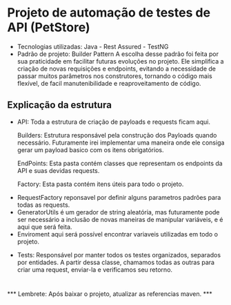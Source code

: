 # Projeto de automação de testes de API (PetStore) 
- Tecnologias utilizadas: Java - Rest Assured - TestNG
- Padrão de projeto: Builder Pattern
A escolha desse padrão foi feita por sua praticidade em facilitar futuras evoluções no projeto. Ele simplifica a criação de novas requisições e endpoints, evitando a necessidade de passar muitos parâmetros nos construtores, tornando o código mais flexível, de facil manutenibilidade e reaproveitamento de código.



## Explicação da estrutura
* API: Toda a estrutura de criação de payloads e requests ficam aqui. 

     Builders: Estrutura responsável pela construção dos Payloads quando necessário. Futuramente irei implementar uma maneira onde ele consiga gerar um payload basico com os itens obrigatórios. 

     EndPoints: Esta pasta contém classes que representam os endpoints da API e suas devidas requests.
  
     Factory: Esta pasta contém itens úteis para todo o projeto.


- RequestFactory reponsavel por definir alguns parametros padrões para todas as requests.
- GeneratorUtils é um gerador de string aleatória, mas futuramente pode ser necessário a inclusão de novas maneiras de manipular variáveis, e é aqui que será feita.
- Enviroment aqui será possível encontrar variaveis utilizadas em todo o projeto.
* Tests: Responsável por manter todos os testes organizados, separados por entidades. A partir dessa classe, chamamos todas as outras para criar uma request, enviar-la e verificamos seu retorno.
#


*** Lembrete: Após baixar o projeto, atualizar as referencias maven. ***









